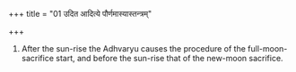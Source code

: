 +++
title = "01 उदित आदित्ये पौर्णमास्यास्तन्त्रम्"

+++
1. After the sun-rise the Adhvaryu causes the procedure of the full-moon-sacrifice start, and before the sun-rise that of the new-moon sacrifice.
